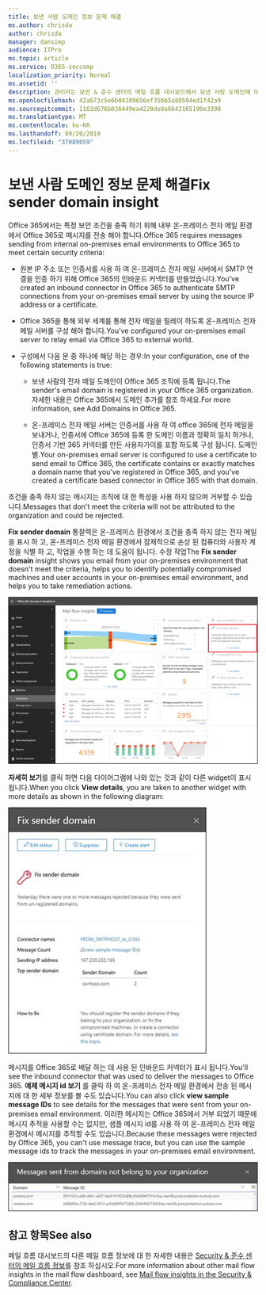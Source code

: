 ```yaml
---
title: 보낸 사람 도메인 정보 문제 해결
ms.author: chrisda
author: chrisda
manager: dansimp
audience: ITPro
ms.topic: article
ms.service: O365-seccomp
localization_priority: Normal
ms.assetid: ''
description: 관리자는 보안 & 준수 센터의 메일 흐름 대시보드에서 보낸 사람 도메인에 대 한 정보를 수정 하는 방법에 대해 알아볼 수 있습니다.
ms.openlocfilehash: 42a673c5e6b04109656ef35bb5a80504ed1f42a9
ms.sourcegitcommit: 1162d676b036449ea4220de8a6642165190e3398
ms.translationtype: MT
ms.contentlocale: ko-KR
ms.lasthandoff: 09/20/2019
ms.locfileid: "37089059"
---
```

# <a name="fix-sender-domain-insight"></a><span data-ttu-id="dd3d1-103">보낸 사람 도메인 정보 문제 해결</span><span class="sxs-lookup"><span data-stu-id="dd3d1-103">Fix sender domain insight</span></span>

<span data-ttu-id="dd3d1-104">Office 365에서는 특정 보안 조건을 충족 하기 위해 내부 온-프레미스 전자 메일 환경에서 Office 365로 메시지를 전송 해야 합니다.</span><span class="sxs-lookup"><span data-stu-id="dd3d1-104">Office 365 requires messages sending from internal on-premises email environments to Office 365 to meet certain security criteria:</span></span>

- <span data-ttu-id="dd3d1-105">원본 IP 주소 또는 인증서를 사용 하 여 온-프레미스 전자 메일 서버에서 SMTP 연결을 인증 하기 위해 Office 365의 인바운드 커넥터를 만들었습니다.</span><span class="sxs-lookup"><span data-stu-id="dd3d1-105">You've created an inbound connector in Office 365 to authenticate SMTP connections from your on-premises email server by using the source IP address or a certificate.</span></span>

- <span data-ttu-id="dd3d1-106">Office 365을 통해 외부 세계를 통해 전자 메일을 릴레이 하도록 온-프레미스 전자 메일 서버를 구성 해야 합니다.</span><span class="sxs-lookup"><span data-stu-id="dd3d1-106">You've configured your on-premises email server to relay email via Office 365 to external world.</span></span>

- <span data-ttu-id="dd3d1-107">구성에서 다음 문 중 하나에 해당 하는 경우:</span><span class="sxs-lookup"><span data-stu-id="dd3d1-107">In your configuration, one of the following statements is true:</span></span>

  - <span data-ttu-id="dd3d1-108">보낸 사람의 전자 메일 도메인이 Office 365 조직에 등록 됩니다.</span><span class="sxs-lookup"><span data-stu-id="dd3d1-108">The sender's email domain is registered in your Office 365 organization.</span></span> <span data-ttu-id="dd3d1-109">자세한 내용은 Office 365에서 도메인 추가를 참조 하세요.</span><span class="sxs-lookup"><span data-stu-id="dd3d1-109">For more information, see Add Domains in Office 365.</span></span>

  - <span data-ttu-id="dd3d1-110">온-프레미스 전자 메일 서버는 인증서를 사용 하 여 office 365에 전자 메일을 보내거나, 인증서에 Office 365에 등록 한 도메인 이름과 정확히 일치 하거나, 인증서 기반 365 커넥터를 만든 사용자가이를 포함 하도록 구성 됩니다. 도메인별.</span><span class="sxs-lookup"><span data-stu-id="dd3d1-110">Your on-premises email server is configured to use a certificate to send email to Office 365, the certificate contains or exactly matches a domain name that you've registered in Office 365, and you've created a certificate based connector in Office 365 with that domain.</span></span> 

<span data-ttu-id="dd3d1-111">조건을 충족 하지 않는 메시지는 조직에 대 한 특성을 사용 하지 않으며 거부할 수 있습니다.</span><span class="sxs-lookup"><span data-stu-id="dd3d1-111">Messages that don't meet the criteria will not be attributed to the organization and could be rejected.</span></span>

<span data-ttu-id="dd3d1-112">**Fix sender domain** 통찰력은 온-프레미스 환경에서 조건을 충족 하지 않는 전자 메일을 표시 하 고, 온-프레미스 전자 메일 환경에서 잠재적으로 손상 된 컴퓨터와 사용자 계정을 식별 하 고, 작업을 수행 하는 데 도움이 됩니다. 수정 작업</span><span class="sxs-lookup"><span data-stu-id="dd3d1-112">The **Fix sender domain** insight shows you email from your on-premises environment that doesn't meet the criteria, helps you to identify potentially compromised machines and user accounts in your on-premises email environment, and helps you to take remediation actions.</span></span>

![보안 & 준수 센터의 메일 흐름 대시보드에서 보낸 사람 도메인 통찰력 수정](../media/sender-domain-insight-selected.png)

<span data-ttu-id="dd3d1-114">**자세히 보기**를 클릭 하면 다음 다이어그램에 나와 있는 것과 같이 다른 widget이 표시 됩니다.</span><span class="sxs-lookup"><span data-stu-id="dd3d1-114">When you click **View details**, you are taken to another widget with more details as shown in the following diagram:</span></span>

![보낸 사람 도메인 문제 해결의 세부 정보 위젯](../media/sender-domain-view-details.png)

<span data-ttu-id="dd3d1-116">메시지를 Office 365로 배달 하는 데 사용 된 인바운드 커넥터가 표시 됩니다.</span><span class="sxs-lookup"><span data-stu-id="dd3d1-116">You'll see the inbound connector that was used to deliver the messages to Office 365.</span></span> <span data-ttu-id="dd3d1-117">**예제 메시지 id 보기** 를 클릭 하 여 온-프레미스 전자 메일 환경에서 전송 된 메시지에 대 한 세부 정보를 볼 수도 있습니다.</span><span class="sxs-lookup"><span data-stu-id="dd3d1-117">You can also click **view sample message IDs** to see details for the messages that were sent from your on-premises email environment.</span></span> <span data-ttu-id="dd3d1-118">이러한 메시지는 Office 365에서 거부 되었기 때문에 메시지 추적을 사용할 수는 없지만, 샘플 메시지 id를 사용 하 여 온-프레미스 전자 메일 환경에서 메시지를 추적할 수도 있습니다.</span><span class="sxs-lookup"><span data-stu-id="dd3d1-118">Because these messages were rejected by Office 365, you can't use message trace, but you can use the sample message ids to track the messages in your on-premises email environment.</span></span>

![보낸 사람 도메인 정보 수정에서 예제 메시지 id 보기](../media/sender-domain-view-sample-message-ids.png)

## <a name="see-also"></a><span data-ttu-id="dd3d1-120">참고 항목</span><span class="sxs-lookup"><span data-stu-id="dd3d1-120">See also</span></span>

<span data-ttu-id="dd3d1-121">메일 흐름 대시보드의 다른 메일 흐름 정보에 대 한 자세한 내용은 [Security & 준수 센터의 메일 흐름 정보](mail-flow-insights-v2.md)를 참조 하십시오.</span><span class="sxs-lookup"><span data-stu-id="dd3d1-121">For more information about other mail flow insights in the mail flow dashboard, see [Mail flow insights in the Security & Compliance Center](mail-flow-insights-v2.md).</span></span>
